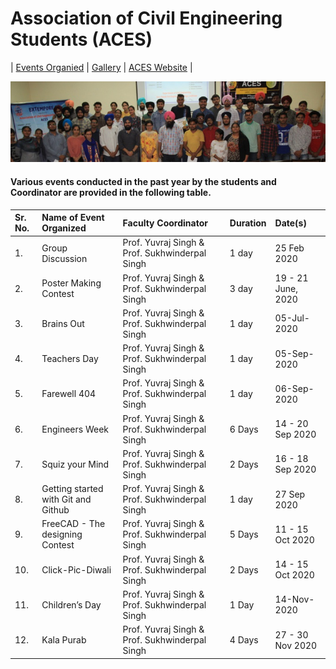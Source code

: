 # Association of Civil Engineering Students (ACES)

| [Events Organied](ACES.md) | [Gallery](gallery.md) | [ACES Website](https://aces.gndec.ac.in/) |


![aces](Images/aq.jpg)

#### Various events conducted in the past year by the students and Coordinator are provided in the following table.

| Sr. No. | Name of Event Organized             | Faculty Coordinator                            | Duration | Date(s)            |
|:--------|:------------------------------------|:-----------------------------------------------|:---------|:-------------------|
| 1.      | Group Discussion                    | Prof. Yuvraj Singh & Prof. Sukhwinderpal Singh | 1 day    | 25 Feb 2020        |
| 2.      | Poster Making Contest               | Prof. Yuvraj Singh & Prof. Sukhwinderpal Singh | 3 day    | 19 - 21 June, 2020 |
| 3.      | Brains Out                          | Prof. Yuvraj Singh & Prof. Sukhwinderpal Singh | 1 day    | 05-Jul-2020        |
| 4.      | Teachers Day                        | Prof. Yuvraj Singh & Prof. Sukhwinderpal Singh | 1 day    | 05-Sep-2020        |
| 5.      | Farewell 404                        | Prof. Yuvraj Singh & Prof. Sukhwinderpal Singh | 1 day    | 06-Sep-2020        |
| 6.      | Engineers Week                      | Prof. Yuvraj Singh & Prof. Sukhwinderpal Singh | 6 Days   | 14 - 20 Sep 2020   |
| 7.      | Squiz your Mind                     | Prof. Yuvraj Singh & Prof. Sukhwinderpal Singh | 2 Days   | 16 - 18 Sep 2020   |
| 8.      | Getting started with Git and Github | Prof. Yuvraj Singh & Prof. Sukhwinderpal Singh | 1 day    | 27 Sep 2020        |
| 9.      | FreeCAD - The designing Contest     | Prof. Yuvraj Singh & Prof. Sukhwinderpal Singh | 5 Days   | 11 - 15 Oct 2020   |
| 10.     | Click-Pic-Diwali                    | Prof. Yuvraj Singh & Prof. Sukhwinderpal Singh | 2 Days   | 14 - 15 Oct 2020   |
| 11.     | Children’s Day                      | Prof. Yuvraj Singh & Prof. Sukhwinderpal Singh | 1 Day    | 14-Nov-2020        |
| 12.     | Kala Purab                          | Prof. Yuvraj Singh & Prof. Sukhwinderpal Singh | 4 Days   | 27 - 30 Nov 2020   |
